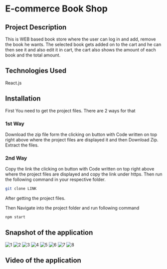 # E-commerce Book Shop

## Project Description
This is WEB based book store where the user can log in and add, remove the book he wants. The selected book gets added on to the cart and he can then see it and 
also edit it in cart, the cart also shows the amount of each book and the total amount.

## Technologies Used
React.js

## Installation

First You need to get the project files.
There are 2 ways for that

### 1st Way
Download the zip file form the clicking on button with Code written on top right above where the project files are displayed it and then Download Zip.
Extract the files.

### 2nd Way
Copy the link the clicking on button with Code written on top right above where the project files are displayed and copy the link under https.
Then run the following command in your respective folder.
```bash
git clone LINK
```

After getting the project files.

Then Navigate into the project folder and run following command
```bash
npm start
```
## Snapshot of the application
![1](https://github.com/Programmer-Kishan/Book-Shop/assets/69651170/1843adbf-3ca6-464e-8c75-0b5eea03db64)
![2](https://github.com/Programmer-Kishan/Book-Shop/assets/69651170/0e66aac4-e596-4883-b733-2eb24b10bc63)
![3](https://github.com/Programmer-Kishan/Book-Shop/assets/69651170/c9ab1a26-7d4e-43a9-8617-8a6948902c76)
![4](https://github.com/Programmer-Kishan/Book-Shop/assets/69651170/8b8724c7-76d1-4722-a29f-75fef5d740e4)
![5](https://github.com/Programmer-Kishan/Book-Shop/assets/69651170/672913c3-19bf-4ca0-8d22-d8dee0cfd0ae)
![6](https://github.com/Programmer-Kishan/Book-Shop/assets/69651170/587aa02b-0db2-413c-b071-e562f05c5205)
![7](https://github.com/Programmer-Kishan/Book-Shop/assets/69651170/fb50696d-5562-4759-9d81-eb48a4430a15)
![8](https://github.com/Programmer-Kishan/Book-Shop/assets/69651170/b50f5a68-a757-443c-8798-ae10c2d36b48)

## Video of the application

